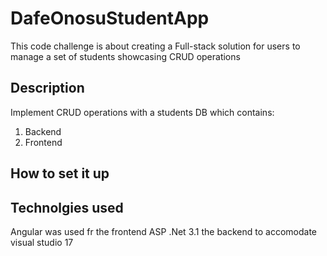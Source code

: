 # DafeOnosuStudentApp
This code challenge is about creating a Full-stack solution for users to manage a set of students showcasing CRUD operations

## Description
Implement CRUD operations with a students DB which contains:
1. Backend 
2. Frontend

## How to set it up

## Technolgies used
Angular was used fr the frontend
ASP .Net 3.1 the backend to accomodate visual studio 17

